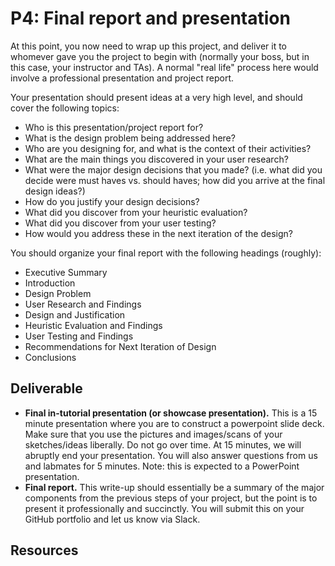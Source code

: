 # P4: Final report and presentation

At this point, you now need to wrap up this project, and deliver it to whomever gave you the project to begin with (normally your boss, but in this case, your instructor and TAs). A normal "real life" process here would involve a professional presentation and project report.

Your presentation should present ideas at a very high level, and should cover the following topics:
- Who is this presentation/project report for?
- What is the design problem being addressed here?
- Who are you designing for, and what is the context of their activities?
- What are the main things you discovered in your user research?
- What were the major design decisions that you made? (i.e. what did you decide were must haves vs. should haves; how did you arrive at the final design ideas?)
- How do you justify your design decisions?
- What did you discover from your heuristic evaluation?
- What did you discover from your user testing?
- How would you address these in the next iteration of the design?

You should organize your final report with the following headings (roughly):
- Executive Summary
- Introduction
- Design Problem
- User Research and Findings
- Design and Justification
- Heuristic Evaluation and Findings
- User Testing and Findings
- Recommendations for Next Iteration of Design
- Conclusions

## Deliverable
- **Final in-tutorial presentation (or showcase presentation).** This is a 15 minute presentation where you are to construct a powerpoint slide deck. Make sure that you use the pictures and images/scans of your sketches/ideas liberally. Do not go over time. At 15 minutes, we will abruptly end your presentation. You will also answer questions from us and labmates for 5 minutes. Note: this is expected to a PowerPoint presentation.
- **Final report.** This write-up should essentially be a summary of the major components from the previous steps of your project, but the point is to present it professionally and succinctly. You will submit this on your GitHub portfolio and let us know via Slack.


## Resources
